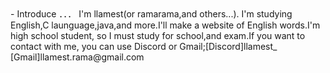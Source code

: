 <!---



こんにちは！まだまだhtmlも勉強中です、がんばります！
Hello there! I'm still studying html, but I'll do my best!



--->
<body>
- Introduce ．．． I'm llamest(or ramarama,and others...). I'm studying English,C launguage,java,and more.I'll make a website of English words.I'm high school student, so I must study for school,and exam.If you want to contact with me, you can use Discord or Gmail;[Discord]llamest_ [Gmail]llamest.rama@gmail.com
</body>
